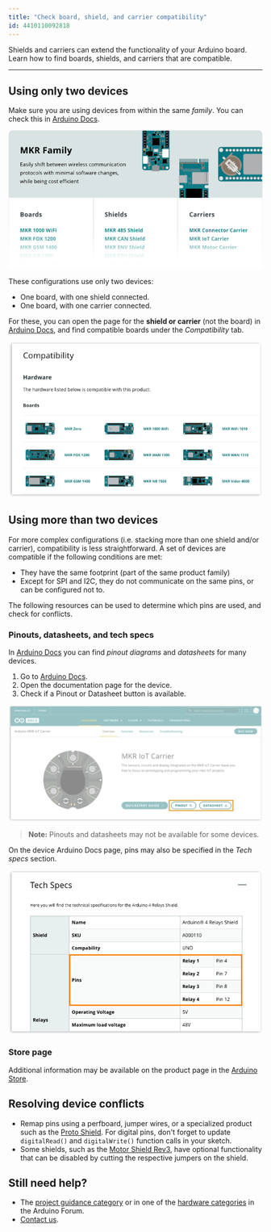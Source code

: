 ```yaml
---
title: "Check board, shield, and carrier compatibility"
id: 4410110092818
---
```


Shields and carriers can extend the functionality of your Arduino board. Learn how to find boards, shields, and carriers that are compatible.

---

## Using only two devices

Make sure you are using devices from within the same _family_. You can check this in [Arduino Docs](https://docs.arduino.cc/).

![The MKR Family, Arduino Docs.](img/docs-families.png)

These configurations use only two devices:

* One board, with one shield connected.
* One board, with one carrier connected.

For these, you can open the page for the **shield or carrier** (not the board) in [Arduino Docs](https://docs.arduino.cc/), and find compatible boards under the _Compatibility_ tab.

![Hardware compatibility, Arduino Docs.](img/docs-compatibility-section.png)

## Using more than two devices

For more complex configurations (i.e. stacking more than one shield and/or carrier), compatibility is less straightforward. A set of devices are compatible if the following conditions are met:

* They have the same footprint (part of the same product family)
* Except for SPI and I2C, they do not communicate on the same pins, or can be configured not to.

The following resources can be used to determine which pins are used, and check for conflicts.

### Pinouts, datasheets, and tech specs

In [Arduino Docs](https://docs.arduino.cc/) you can find _pinout diagrams_ and _datasheets_ for many devices.

1. Go to [Arduino Docs](https://docs.arduino.cc/).
2. Open the documentation page for the device.
3. Check if a Pinout or Datasheet button is available.

![MKR IoT Carrier in Arduino Docs. Pinout and Datasheet buttons highlighted.](img/docs-pinout-button.png)

> **Note:** Pinouts and datasheets may not be available for some devices.

On the device Arduino Docs page, pins may also be specified in the _Tech specs_ section.

![Tech specs for 'Arduino 4 Relays Shield' in Arduino Docs. Relay pins specification highlighted.](img/docs-tech-specs-pins.png)

### Store page

Additional information may be available on the product page in the [Arduino Store](https://store.arduino.cc/).

## Resolving device conflicts

* Remap pins using a perfboard, jumper wires, or a specialized product such as the [Proto Shield](https://store.arduino.cc/products/proto-shield-rev3-uno-size). For digital pins, don't forget to update `digitalRead()` and `digitalWrite()` function calls in your sketch.
* Some shields, such as the [Motor Shield Rev3](https://store.arduino.cc/products/arduino-motor-shield-rev3), have optional functionality that can be disabled by cutting the respective jumpers on the shield.

## Still need help?

* The [project guidance category](https://forum.arduino.cc/c/using-arduino/19) or in one of the [hardware categories](https://forum.arduino.cc/c/12) in the Arduino Forum.
* [Contact us](https://www.arduino.cc/en/contact-us/).
